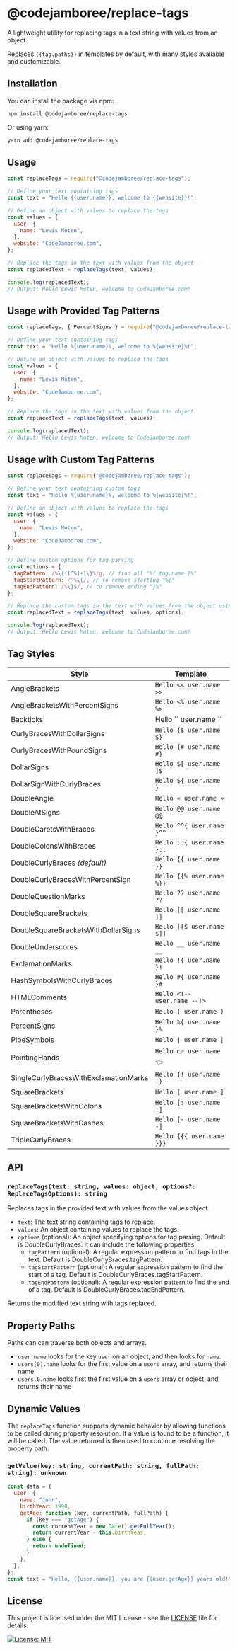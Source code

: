 # @codejamboree/replace-tags

A lightweight utility for replacing tags in a text string with values from an object.

Replaces `{{tag.paths}}` in templates by default, with many styles available and customizable.

## Installation

You can install the package via npm:

```bash
npm install @codejamboree/replace-tags
```

Or using yarn:

```bash
yarn add @codejamboree/replace-tags
```

## Usage

```js
const replaceTags = require("@codejamboree/replace-tags");

// Define your text containing tags
const text = "Hello {{user.name}}, welcome to {{website}}!";

// Define an object with values to replace the tags
const values = {
  user: {
    name: "Lewis Moten",
  },
  website: "CodeJamboree.com",
};

// Replace the tags in the text with values from the object
const replacedText = replaceTags(text, values);

console.log(replacedText);
// Output: Hello Lewis Moten, welcome to CodeJamboree.com!
```

## Usage with Provided Tag Patterns

```js
const replaceTags, { PercentSigns } = require("@codejamboree/replace-tags");

// Define your text containing tags
const text = "Hello %{user.name}%, welcome to %{website}%!";

// Define an object with values to replace the tags
const values = {
  user: {
    name: "Lewis Moten",
  },
  website: "CodeJamboree.com",
};

// Replace the tags in the text with values from the object
const replacedText = replaceTags(text, values);

console.log(replacedText);
// Output: Hello Lewis Moten, welcome to CodeJamboree.com!
```

## Usage with Custom Tag Patterns

```js
const replaceTags = require("@codejamboree/replace-tags");

// Define your text containing custom tags
const text = "Hello %{user.name}%, welcome to %{website}%!";

// Define an object with values to replace the tags
const values = {
  user: {
    name: "Lewis Moten",
  },
  website: "CodeJamboree.com",
};

// Define custom options for tag parsing
const options = {
  tagPattern: /%\{([^%]+)\}%/g, // find all "%{ tag.name }%"
  tagStartPattern: /^%\{/, // to remove starting "%{"
  tagEndPattern: /%\}$/, // to remove ending "}%"
};

// Replace the custom tags in the text with values from the object using custom options
const replacedText = replaceTags(text, values, options);

console.log(replacedText);
// Output: Hello Lewis Moten, welcome to CodeJamboree.com!
```

## Tag Styles

| Style                                 | Template                    |
| ------------------------------------- | --------------------------- |
| AngleBrackets                         | `Hello << user.name >>`     |
| AngleBracketsWithPercentSigns         | `Hello <% user.name %>`     |
| Backticks                             | Hello \`\` user.name \`\`   |
| CurlyBracesWithDollarSigns            | `Hello {$ user.name $}`     |
| CurlyBracesWithPoundSigns             | `Hello {# user.name #}`     |
| DollarSigns                           | `Hello $[ user.name ]$`     |
| DollarSignWithCurlyBraces             | `Hello ${ user.name }`      |
| DoubleAngle                           | `Hello « user.name »`       |
| DoubleAtSigns                         | `Hello @@ user.name @@`     |
| DoubleCaretsWithBraces                | `Hello ^^{ user.name }^^`   |
| DoubleColonsWithBraces                | `Hello ::{ user.name }::`   |
| DoubleCurlyBraces _(default)_         | `Hello {{ user.name }}`     |
| DoubleCurlyBracesWithPercentSign      | `Hello {{% user.name %}}`   |
| DoubleQuestionMarks                   | `Hello ?? user.name ??`     |
| DoubleSquareBrackets                  | `Hello [[ user.name ]]`     |
| DoubleSquareBracketsWithDollarSigns   | `Hello [[$ user.name $]]`   |
| DoubleUnderscores                     | `Hello __ user.name __`     |
| ExclamationMarks                      | `Hello !{ user.name }!`     |
| HashSymbolsWithCurlyBraces            | `Hello #{ user.name }#`     |
| HTMLComments                          | `Hello <!-- user.name --!>` |
| Parentheses                           | `Hello ( user.name )`       |
| PercentSigns                          | `Hello %{ user.name }%`     |
| PipeSymbols                           | `Hello \| user.name \|`     |
| PointingHands                         | `Hello 👉 user.name 👈`     |
| SingleCurlyBracesWithExclamationMarks | `Hello {! user.name !}`     |
| SquareBrackets                        | `Hello [ user.name ]`       |
| SquareBracketsWithColons              | `Hello [: user.name :]`     |
| SquareBracketsWithDashes              | `Hello [- user.name -]`     |
| TripleCurlyBraces                     | `Hello {{{ user.name }}}`   |

## API

### `replaceTags(text: string, values: object, options?: ReplaceTagsOptions): string`

Replaces tags in the provided text with values from the values object.

- `text`: The text string containing tags to replace.
- `values`: An object containing values to replace the tags.
- `options` (optional): An object specifying options for tag parsing. Default is DoubleCurlyBraces. It can include the following properties:
  - `tagPattern` (optional): A regular expression pattern to find tags in the text. Default is DoubleCurlyBraces.tagPattern.
  - `tagStartPattern` (optional): A regular expression pattern to find the start of a tag. Default is DoubleCurlyBraces.tagStartPattern.
  - `tagEndPattern` (optional): A regular expression pattern to find the end of a tag. Default is DoubleCurlyBraces.tagEndPattern.

Returns the modified text string with tags replaced.

## Property Paths

Paths can can traverse both objects and arrays.

- `user.name` looks for the key `user` on an object, and then looks for `name`.
- `users[0].name` looks for the first value on a `users` array, and returns their name.
- `users.0.name` looks first the first value on a `users` array or object, and returns their name

## Dynamic Values

The `replaceTags` function supports dynamic behavior by allowing functions to be called during property resolution. If a value is found to be a function, it will be called. The value returned is then used to continue resolving the property path.

### `getValue(key: string, currentPath: string, fullPath: string): unknown`

```js
const data = {
  user: {
    name: "John",
    birthYear: 1990,
    getAge: function (key, currentPath, fullPath) {
      if (key === "getAge") {
        const currentYear = new Date().getFullYear();
        return currentYear - this.birthYear;
      } else {
        return undefined;
      }
    },
  },
};
const text = "Hello, {{user.name}}, you are {{user.getAge}} years old!";
```

## License

This project is licensed under the MIT License - see the [LICENSE](LICENSE.md) file for details.

[![License: MIT](https://img.shields.io/badge/License-MIT-yellow.svg)](LICENSE.md)
